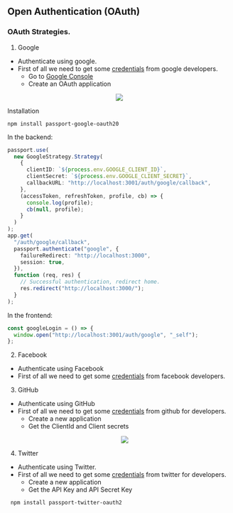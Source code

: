 ## Open Authentication (OAuth)

### OAuth Strategies.

1. Google

- Authenticate using google.
- First of all we need to get some [credentials](https://console.cloud.google.com/apis/dashboard?pli=1) from google developers.
  - Go to [Google Console](https://console.cloud.google.com/apis/dashboard?pli=1)
  - Create an OAuth application

<p align="center">
  <img src="https://github.com/CrispenGari/node-backend/blob/main/02_Passport_Auth_OAuth_Strategy/backend/bandicam%202021-05-30%2020-21-46-381.jpg">
</p>

Installation

```shell
npm install passport-google-oauth20
```

In the backend:

```ts
passport.use(
  new GoogleStrategy.Strategy(
    {
      clientID: `${process.env.GOOGLE_CLIENT_ID}`,
      clientSecret: `${process.env.GOOGLE_CLIENT_SECRET}`,
      callbackURL: "http://localhost:3001/auth/google/callback",
    },
    (accessToken, refreshToken, profile, cb) => {
      console.log(profile);
      cb(null, profile);
    }
  )
);
app.get(
  "/auth/google/callback",
  passport.authenticate("google", {
    failureRedirect: "http://localhost:3000",
    session: true,
  }),
  function (req, res) {
    // Successful authentication, redirect home.
    res.redirect("http://localhost:3000/");
  }
);
```

In the frontend:

```js
const googleLogin = () => {
  window.open("http://localhost:3001/auth/google", "_self");
};
```

2. Facebook

- Authenticate using Facebook
- First of all we need to get some [credentials](https://developers.facebook.com/apps/) from facebook developers.

3. GitHub

- Authenticate using GitHub
- First of all we need to get some [credentials](https://github.com/settings/developers) from github for developers.
  - Create a new application
  - Get the ClientId and Client secrets
  <p align="center">
    <img src="https://github.com/CrispenGari/node-backend/blob/main/02_Passport_Auth_OAuth_Strategy/backend/bandicam%202021-05-30%2020-31-21-739.jpg">
  </p>

4. Twitter

- Authenticate using Twitter.
- First of all we need to get some [credentials](https://developer.twitter.com/en/portal/projects-and-apps) from twitter for developers.
  - Create a new application
  - Get the API Key and API Secret Key

```shell
 npm install passport-twitter-oauth2
```
